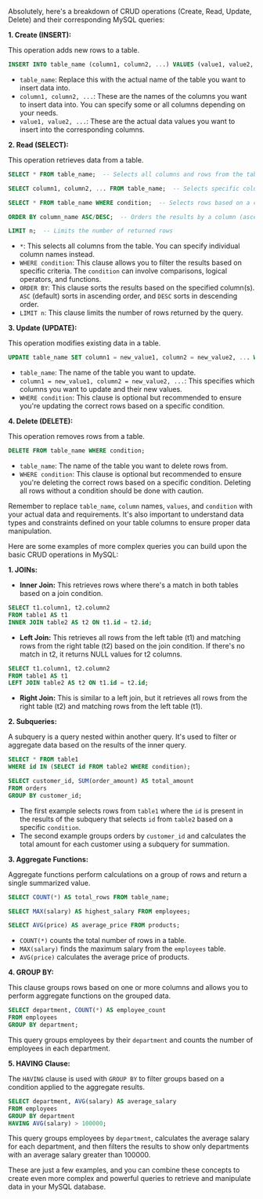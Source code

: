 Absolutely, here's a breakdown of CRUD operations (Create, Read, Update, Delete) and their corresponding MySQL queries:

**1. Create (INSERT):**

This operation adds new rows to a table.

```sql
INSERT INTO table_name (column1, column2, ...) VALUES (value1, value2, ...);
```

- `table_name`: Replace this with the actual name of the table you want to insert data into.
- `column1, column2, ...`: These are the names of the columns you want to insert data into. You can specify some or all columns depending on your needs.
- `value1, value2, ...`: These are the actual data values you want to insert into the corresponding columns.

**2. Read (SELECT):**

This operation retrieves data from a table.

```sql
SELECT * FROM table_name;  -- Selects all columns and rows from the table

SELECT column1, column2, ... FROM table_name;  -- Selects specific columns

SELECT * FROM table_name WHERE condition;  -- Selects rows based on a condition

ORDER BY column_name ASC/DESC;  -- Orders the results by a column (ascending or descending)

LIMIT n;  -- Limits the number of returned rows
```

- `*`: This selects all columns from the table. You can specify individual column names instead.
- `WHERE condition`: This clause allows you to filter the results based on specific criteria. The `condition` can involve comparisons, logical operators, and functions.
- `ORDER BY`: This clause sorts the results based on the specified column(s). `ASC` (default) sorts in ascending order, and `DESC` sorts in descending order.
- `LIMIT n`: This clause limits the number of rows returned by the query.

**3. Update (UPDATE):**

This operation modifies existing data in a table.

```sql
UPDATE table_name SET column1 = new_value1, column2 = new_value2, ... WHERE condition;
```

- `table_name`: The name of the table you want to update.
- `column1 = new_value1, column2 = new_value2, ...`: This specifies which columns you want to update and their new values.
- `WHERE condition`: This clause is optional but recommended to ensure you're updating the correct rows based on a specific condition.

**4. Delete (DELETE):**

This operation removes rows from a table.

```sql
DELETE FROM table_name WHERE condition;
```

- `table_name`: The name of the table you want to delete rows from.
- `WHERE condition`: This clause is optional but recommended to ensure you're deleting the correct rows based on a specific condition. Deleting all rows without a condition should be done with caution.

Remember to replace `table_name`, `column` names, `values`, and `condition` with your actual data and requirements. It's also important to understand data types and constraints defined on your table columns to ensure proper data manipulation.

Here are some examples of more complex queries you can build upon the basic CRUD operations in MySQL:

**1. JOINs:**

* **Inner Join:** This retrieves rows where there's a match in both tables based on a join condition.

```sql
SELECT t1.column1, t2.column2
FROM table1 AS t1
INNER JOIN table2 AS t2 ON t1.id = t2.id;
```

* **Left Join:** This retrieves all rows from the left table (t1) and matching rows from the right table (t2) based on the join condition. If there's no match in t2, it returns NULL values for t2 columns.

```sql
SELECT t1.column1, t2.column2
FROM table1 AS t1
LEFT JOIN table2 AS t2 ON t1.id = t2.id;
```

* **Right Join:** This is similar to a left join, but it retrieves all rows from the right table (t2) and matching rows from the left table (t1).

**2. Subqueries:**

A subquery is a query nested within another query. It's used to filter or aggregate data based on the results of the inner query.

```sql
SELECT * FROM table1
WHERE id IN (SELECT id FROM table2 WHERE condition);

SELECT customer_id, SUM(order_amount) AS total_amount
FROM orders
GROUP BY customer_id;
```

- The first example selects rows from `table1` where the `id` is present in the results of the subquery that selects `id` from `table2` based on a specific `condition`.
- The second example groups orders by `customer_id` and calculates the total amount for each customer using a subquery for summation.

**3. Aggregate Functions:**

Aggregate functions perform calculations on a group of rows and return a single summarized value.

```sql
SELECT COUNT(*) AS total_rows FROM table_name;

SELECT MAX(salary) AS highest_salary FROM employees;

SELECT AVG(price) AS average_price FROM products;
```

- `COUNT(*)` counts the total number of rows in a table.
- `MAX(salary)` finds the maximum salary from the `employees` table.
- `AVG(price)` calculates the average price of products.

**4. GROUP BY:**

This clause groups rows based on one or more columns and allows you to perform aggregate functions on the grouped data.

```sql
SELECT department, COUNT(*) AS employee_count
FROM employees
GROUP BY department;
```

This query groups employees by their `department` and counts the number of employees in each department.

**5. HAVING Clause:**

The `HAVING` clause is used with `GROUP BY` to filter groups based on a condition applied to the aggregate results.

```sql
SELECT department, AVG(salary) AS average_salary
FROM employees
GROUP BY department
HAVING AVG(salary) > 100000;
```

This query groups employees by `department`, calculates the average salary for each department, and then filters the results to show only departments with an average salary greater than 100000.

These are just a few examples, and you can combine these concepts to create even more complex and powerful queries to retrieve and manipulate data in your MySQL database.